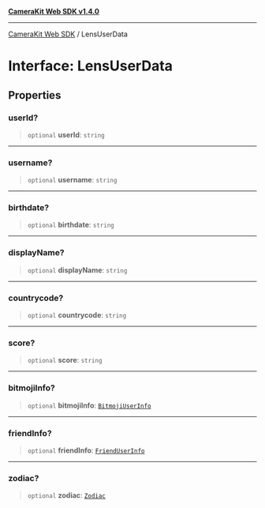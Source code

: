 [**CameraKit Web SDK v1.4.0**](../README.md)

***

[CameraKit Web SDK](../globals.md) / LensUserData

# Interface: LensUserData

## Properties

### userId?

> `optional` **userId**: `string`

***

### username?

> `optional` **username**: `string`

***

### birthdate?

> `optional` **birthdate**: `string`

***

### displayName?

> `optional` **displayName**: `string`

***

### countrycode?

> `optional` **countrycode**: `string`

***

### score?

> `optional` **score**: `string`

***

### bitmojiInfo?

> `optional` **bitmojiInfo**: [`BitmojiUserInfo`](BitmojiUserInfo.md)

***

### friendInfo?

> `optional` **friendInfo**: [`FriendUserInfo`](FriendUserInfo.md)

***

### zodiac?

> `optional` **zodiac**: [`Zodiac`](../type-aliases/Zodiac.md)

